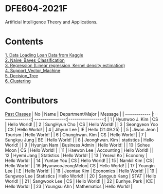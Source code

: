 # DFE604-2021F
Artificial Intelligence Theory and Applications.

# Contents
[1. Data Loading Loan Data from Kaggle](https://github.com/mlvlab/DFE604-2020F/blob/master/1_Data_Loading_Loan_Data_from_Kaggle.ipynb)  
[2. Naive_Bayes_Classification](https://github.com/mlvlab/DFE604-2020F/blob/master/2_Naive_Bayes_Classification.ipynb)  
[3. Regression (Linear regression, Kernel density estimation)](https://github.com/mlvlab/DFE604-2020F/blob/master/3_Regression.ipynb)  
[4. Support_Vector_Machine](https://github.com/mlvlab/DFE604-2020F/blob/master/4_Support_Vector_Machine.ipynb)   
[5. Decision_Tree](https://github.com/mlvlab/DFE604-2020F/blob/master/5_Decision_Tree.ipynb)  
[6. Clustering](https://github.com/mlvlab/DFE604-2020F/blob/master/6_Clustering.ipynb)  




# Contributors 
[Past Classes](https://github.com/mlvlab/DFE604-2020F/blob/master/PastClasses.md)
| No            | Name            | Department/Major | Message           |
| ------------- |:---------------:| ----------------:|------------------:|
| 1             | Hyunwoo J. Kim  | CS               | Hello World!      |
| 2             | SungHyun Cho    | CS               | Hello World!      |
| 3         		| Seongyeon Yoo	  | CS		           | Hello World!	     |
| 4             | Jihyun Lee      | IE               | Hello (21.09.25)  |
| 5             | Jiwon Jeon      | Tourism          | Hello World!      |
| 6             | Chunghwan. Kim  | CS               | Hello World!      |
| 7             | Sungkyu Jung    | BE               | Hello World!      |
| 8             | Jeonghwan. Kim  | statistics       | Hello World!      |
| 9             | Hyunjun Nam     | Business Admin   | Hello World!      |
| 10            | Sohee Moon      | CS               | Hello World!      |
| 11            | Haewon Lee	    | Accounting       | Hello World!      |
| 12            | Hyemi Jang      | Statistics       | Hello World!      |
| 13            | Yeseul Ko       | Economy          | Hello World!      |
| 14            | Yuntae You      | CS               | Hello World!      |
| 15            | Namkil Kim      | CS               | Hello World!      |
| 16            |HyunwooJeongMelon| CS               | Hello World!      |
| 17            | Youngin Lee     | I.E              | Hello World!      |
| 18            | Jeontae Kim     | Economics        | Hello World!      |
| 19            | Sungwoo Lee     | Statistics       | Hello World!      |
| 20            | Sangyub Kang    | STAT             | Hello World!      |
| 21            | Sangwook Lee    | CS               | Hello World!      |
| 22            | Eunhye. Park	  | ICE              | Hello World!      |
| 23            | Youngsu Ahn     | Mathematics      | Hello World!      |
